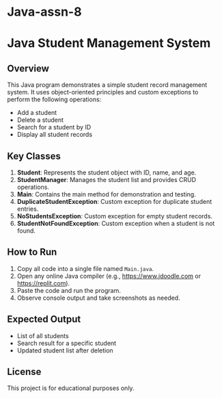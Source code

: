 # Java-assn-8

Java Student Management System
==============================

Overview
--------
This Java program demonstrates a simple student record management system. It uses object-oriented principles and custom exceptions to perform the following operations:

- Add a student
- Delete a student
- Search for a student by ID
- Display all student records

Key Classes
-----------
1. **Student**: Represents the student object with ID, name, and age.
2. **StudentManager**: Manages the student list and provides CRUD operations.
3. **Main**: Contains the main method for demonstration and testing.
4. **DuplicateStudentException**: Custom exception for duplicate student entries.
5. **NoStudentsException**: Custom exception for empty student records.
6. **StudentNotFoundException**: Custom exception when a student is not found.

How to Run
----------
1. Copy all code into a single file named `Main.java`.
2. Open any online Java compiler (e.g., https://www.jdoodle.com or https://replit.com).
3. Paste the code and run the program.
4. Observe console output and take screenshots as needed.

Expected Output
---------------
- List of all students
- Search result for a specific student
- Updated student list after deletion

License
-------
This project is for educational purposes only.

